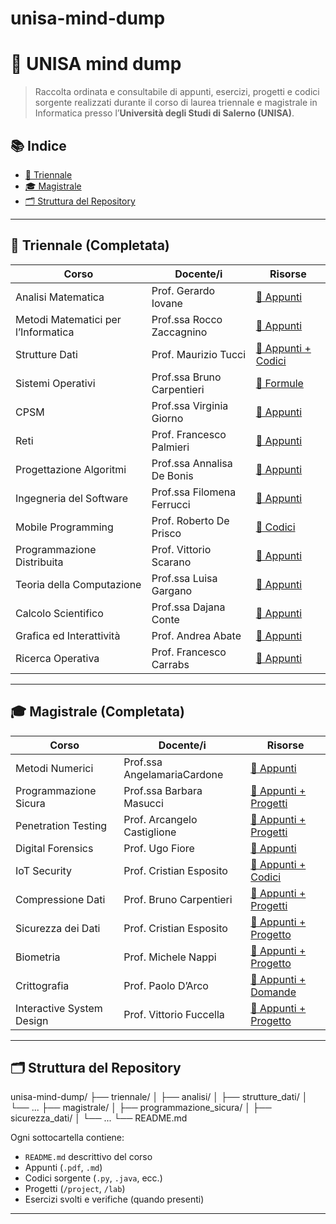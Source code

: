 # unisa-mind-dump

# 🧠 UNISA mind dump

> Raccolta ordinata e consultabile di appunti, esercizi, progetti e codici sorgente realizzati durante il corso di laurea triennale e magistrale in Informatica presso l’**Università degli Studi di Salerno (UNISA)**.

## 📚 Indice

- [📘 Triennale](#-triennale-completata)
- [🎓 Magistrale](#-magistrale-completata)
- [🗂️ Struttura del Repository](#-struttura-del-repository)

---

## 📘 Triennale (Completata)

| Corso | Docente/i | Risorse |
|-------|-----------|---------|
| Analisi Matematica | Prof. Gerardo Iovane | [📄 Appunti](./triennale/analisi) |
| Metodi Matematici per l’Informatica | Prof.ssa Rocco Zaccagnino | [📄 Appunti](./triennale/mmi) |
| Strutture Dati | Prof. Maurizio Tucci | [📄 Appunti + Codici](./triennale/strutture_dati) |
| Sistemi Operativi | Prof.ssa Bruno Carpentieri | [📄 Formule](./triennale/sistemi_operativi) |
| CPSM | Prof.ssa Virginia Giorno | [📄 Appunti](./triennale/cpsm) |
| Reti | Prof. Francesco Palmieri | [📄 Appunti](./triennale/reti) |
| Progettazione Algoritmi | Prof.ssa Annalisa De Bonis | [📄 Appunti](./triennale/algoritmi) |
| Ingegneria del Software | Prof.ssa Filomena Ferrucci | [📄 Appunti](./triennale/ingegneria_software) |
| Mobile Programming | Prof. Roberto De Prisco | [📄 Codici](./triennale/mobile_programming) |
| Programmazione Distribuita | Prof. Vittorio Scarano | [📄 Appunti](./triennale/programmazione_distribuita) |
| Teoria della Computazione | Prof.ssa Luisa Gargano | [📄 Appunti](./triennale/teoria_computazione) |
| Calcolo Scientifico | Prof.ssa Dajana Conte | [📄 Appunti](./triennale/calcolo_scientifico) |
| Grafica ed Interattività | Prof. Andrea Abate  | [📄 Appunti](./triennale/programmazione_avanzata) |
| Ricerca Operativa | Prof. Francesco Carrabs | [📄 Appunti](./triennale/ricerca_operativa) |

---

## 🎓 Magistrale (Completata)

| Corso | Docente/i | Risorse |
|-------|-----------|---------|
| Metodi Numerici | Prof.ssa AngelamariaCardone | [📄 Appunti](./magistrale/metodi_numerici) |
| Programmazione Sicura | Prof.ssa Barbara Masucci | [📄 Appunti + Progetti](./magistrale/programmazione_sicura) |
| Penetration Testing | Prof. Arcangelo Castiglione | [📄 Appunti + Progetti](./magistrale/penetration_testing) |
| Digital Forensics | Prof. Ugo Fiore | [📄 Appunti](./magistrale/digital_forensics) |
| IoT Security | Prof. Cristian Esposito | [📄 Appunti + Codici](./magistrale/compilatori) |
| Compressione Dati | Prof. Bruno Carpentieri | [📄 Appunti + Progetti](./magistrale/compressione_dati) |
| Sicurezza dei Dati | Prof. Cristian Esposito | [📄 Appunti + Progetto](./magistrale/sicurezza_dati) |
| Biometria | Prof. Michele Nappi | [📄 Appunti + Progetto](./magistrale/biometria) |
| Crittografia | Prof. Paolo D’Arco | [📄 Appunti + Domande](./magistrale/crittografia) |
| Interactive System Design | Prof. Vittorio Fuccella | [📄 Appunti + Progetto](./magistrale/system_design) |

---

## 🗂️ Struttura del Repository
unisa-mind-dump/ ├── triennale/ │ ├── analisi/ │ ├── strutture_dati/ │ └── ... ├── magistrale/ │ ├── programmazione_sicura/ │ ├── sicurezza_dati/ │ └── ... └── README.md

Ogni sottocartella contiene:
- `README.md` descrittivo del corso
- Appunti (`.pdf`, `.md`)
- Codici sorgente (`.py`, `.java`, ecc.)
- Progetti (`/project`, `/lab`)
- Esercizi svolti e verifiche (quando presenti)

---


